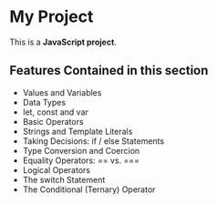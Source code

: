 # My Project

This is a **JavaScript project**.

## Features Contained in this section

- Values and Variables
- Data Types
- let, const and var
- Basic Operators
- Strings and Template Literals
- Taking Decisions: if / else Statements
- Type Conversion and Coercion
- Equality Operators: == vs. ===
- Logical Operators
- The switch Statement
- The Conditional (Ternary) Operator
